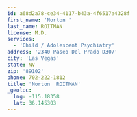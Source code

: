 ```yaml
---
id: a68d2a78-ce34-4117-b43a-4f6517a4328f
first_name: 'Norton '
last_name: ROITMAN
license: M.D.
services:
  - 'Child / Adolescent Psychiatry'
address: '2340 Paseo Del Prado D307'
city: 'Las Vegas'
state: NV
zip: '89102'
phone: 702-222-1812
title: 'Norton  ROITMAN'
_geoloc:
  lng: -115.18358
  lat: 36.145303
---
```

